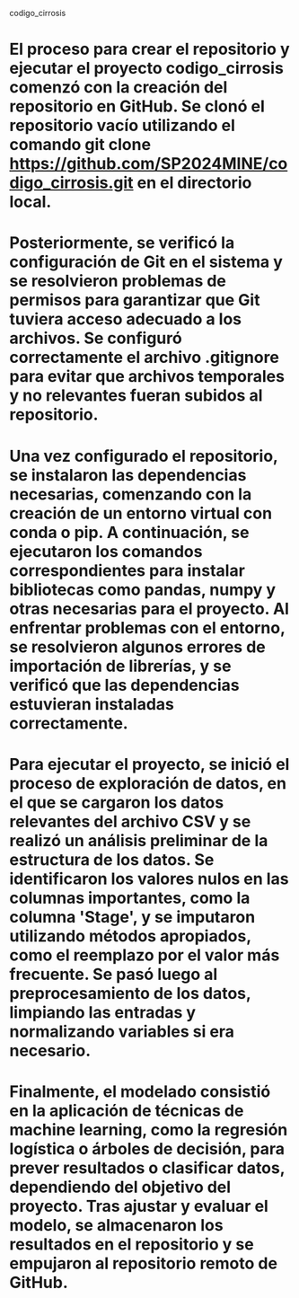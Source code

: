 codigo_cirrosis

# El proceso para crear el repositorio y ejecutar el proyecto codigo_cirrosis comenzó con la creación del repositorio en GitHub. Se clonó el repositorio vacío utilizando el comando git clone https://github.com/SP2024MINE/codigo_cirrosis.git en el directorio local.

# Posteriormente, se verificó la configuración de Git en el sistema y se resolvieron problemas de permisos para garantizar que Git tuviera acceso adecuado  a los archivos. Se configuró correctamente el archivo .gitignore para evitar que archivos temporales y no relevantes fueran subidos al repositorio.

# Una vez configurado el repositorio, se instalaron las dependencias necesarias, comenzando con la creación de un entorno virtual con conda o pip. A continuación,   se ejecutaron los comandos correspondientes para instalar bibliotecas como pandas, numpy y otras necesarias para el proyecto. Al enfrentar problemas con el entorno, se resolvieron algunos errores de importación de librerías, y se verificó que las dependencias estuvieran instaladas correctamente.

# Para ejecutar el proyecto, se inició el proceso de exploración de datos, en el que se cargaron los datos relevantes del archivo CSV y se realizó un análisis preliminar de la estructura de los datos. Se identificaron los valores nulos en las columnas importantes, como la columna 'Stage', y se imputaron utilizando métodos apropiados, como el reemplazo por el valor más frecuente. Se pasó luego al preprocesamiento de los datos, limpiando las entradas y normalizando variables si era necesario.

# Finalmente, el modelado consistió en la aplicación de técnicas de machine learning, como la regresión logística o árboles de decisión, para prever resultados o clasificar datos, dependiendo del objetivo del proyecto. Tras ajustar y evaluar el modelo, se almacenaron los resultados en el repositorio y se empujaron al repositorio remoto de GitHub.
